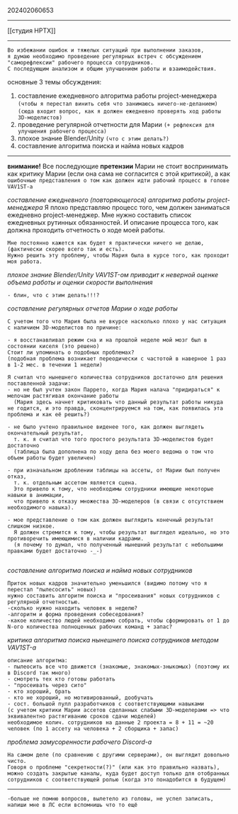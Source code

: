 202402060653

***

[[студия HPTX]]

***

```
Во избежании ошибок и тяжелых ситуаций при выполнении заказов, 
я думаю необходимо проведение регулярных встреч с обсуждением "саморефлексии" рабочего процесса сотрудников. 
С последующим анализом и общим улучшением работы и взаимодействия.
```

основные 3 темы обсуждения:
1. составление ежедневного алгоритма работы project-менеджера
   `(чтобы я перестал винить себя что занимаюсь ничего-не-деланием)`
   `(сюда входит вопрос, как я должен ежедневно проверять ход работы 3D-моделистов)`
2. проведение регулярной отчетности для Марии
   `(+ рефлексия для улучшения рабочего процесса)`
3. плохое знание Blender/Unity
   `(что с этим делать?)`
4. составление алгоритма поиска и найма новых кадров

***

**внимание!**
Все последующие **претензии** Марии не стоит воспринимать как критику Марии 
(если она сама не согласится с этой критикой), 
а как `ошибочные представления о том как должен идти рабочий процесс в голове VAV1ST-а`

*составление ежедневного (повторяющегося) алгоритма работы project-менеджера*
Я плохо представляю процесс того, чем должен заниматься ежедневно project-менеджер. 
Мне нужно составить список ежедневных рутинных обязанностей.
И описание процесса того, как должна проходить отчетность о ходе моей работы.
```
Мне постоянно кажется как будет я практически ничего не делаю, (фактически скорее всего так и есть).
Нужно решить эту проблему, чтобы Мария была в курсе того, как проходит моя работа.
```

*плохое знание Blender/Unity VAV1ST-ом приводит к неверной оценке объема работы и оценки скорости выполнения*
```
- блин, что с этим делать!!!?
```

*составление регулярных отчетов Марии о ходе работы*
```
С учетом того что Мария была не вкурсе насколько плохо у нас ситуация с наличием 3D-моделистов по причине:

- я восстанавливал режим сна и на прошлой неделе мой мозг был в состоянии киселя (это решено)
Стоит ли упоминать о подобных проблемах?
(подобная проблема возникает переодически с частотой в наверное 1 раз в 1-2 мес. в течении 1 недели)

Я считал что нынешнего количества сотрудников достаточно для решения поставленной задачи:
- но не был учтен закон Паррето, когда Мария налача "придираться" к мелочам растягивая окончание работы
  (Мария здесь начнет критиковать что данный результат работы никуда не годится, и это правда, сконцентрируемся на том, как появилась эта проблема и как её решить?)
  
- не было учтено правильное виденее того, как должен выглядеть окончательный результат, 
  т. к. я считал что того простого результата 3D-моделистов будет достаточно
  (таблица была дополнена по ходу дела без моего ведома о том что объем работы будет увеличен)

- при изначальном дроблении таблицы на ассеты, от Марии был получен отказ, 
  т. к. отдельным ассетом является сцена. 
  Это привело к тому, что необходимы сотрудники имеющие некоторые навыки в анимации, 
  что привело к отказу множества 3D-моделеров (в связи с отсутствием необходимого навыка).

- мое представление о том как должен выглядить конечный результат слишком низкое.
  Я должен стремится к тому, чтобы результат выглядел идеально, но это противоречить имеющимися в наличии кадрами.
  (я почему то думал, что полученный нынешний результат с небольшими правками будет достаточно -_-)
  
```

*составление алгоритма поиска и найма новых сотрудников*
```
Приток новых кадров значительно уменьшился (видимо потому что я перестал "пылесосить" новых)
нужно составить алгоритм поиска и "просеивания" новых сотрудников с регулярной отчетностью.
-сколько нужно находить человек в неделю?
-алгоритм и форма проведения собеседования?
-какое количество людей необходимо собрать, чтобы сформировать от 1 до N-ого количества полноценных рабочих команд + запас?
```

*критика алгоритма поиска нынешнего поиска сотрудников методом VAV1ST-а*
```
описание алгоритма:
- пылеосить все что движется (знакомые, знакомых-зныкомых) (поэтому их в Discord так много)
- смотреть тех кто готовы работать
- "просеивать через сито"
- кто хороший, брать
- кто не хороший, но мотивированный, дообучать
- сост. большой пулл разработчиков с соответствующими навыками
(с учетом критики Марии ассетов сделанных слабыми 3D-моделерами => что эквивалентно растягиванию сроков сдачи моделей)
необходимое колич. сотрудников на данные 2 проекта = 8 + 11 = ~20 человек (по 1 ассету на человека + 2 сборщика + запас)
```

*проблема замусоренности рабочего Discord-а*
```
На самом деле (по сравнению с другими серверами), он выглядит довольно чисто.
Говоря о проблеме "секретности(?)" (или как это правильно назвать), можно создать закрытые каналы, куда будет доступ только для отобранных сотрудников с соответствующей ролью (когда это понадобится в будущем)
```

***

`-больше не помню вопросов, вылетело из головы, не успел записать, напиши мне в ЛС если вспомнишь что то ещё`
